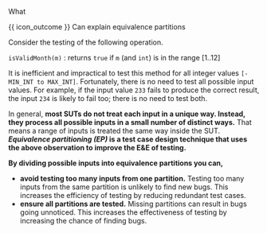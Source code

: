 <span id="title">What</span>

<span id="prereqs"></span>

<span id="outcomes">{{ icon_outcome }} Can explain equivalence partitions</span>

<div id="body">

Consider the testing of the following operation.

<box>

<div id="isValidMonth">

`isValidMonth(m)` : returns `true` if `m` (and `int`) is in the range [1..12]
</div>
</box>

It is inefficient and impractical to test this method for all integer values `[-MIN_INT to MAX_INT]`.  Fortunately, there is no need to test all possible input values. For example, if the input value `233` fails to produce the correct result, the input `234` is likely to fail too; there is no need to test both.

In general, **most SUTs do not treat each input in a unique way. Instead, they process all possible inputs in a small number of distinct ways.** That means a range of inputs is treated the same way inside the SUT.
**_Equivalence partitioning (EP)_ is a test case design technique that uses the above observation to improve the E&E of testing.**

<box type="definition" seamless>
<include src="../../../common/definitions.md#def-equivalence-partition" trim />
</box>

**By dividing possible inputs into equivalence partitions you can,**
* **avoid testing too many inputs from one partition.** Testing too many inputs from the same partition is unlikely to find new bugs. This increases the efficiency of testing by reducing redundant test cases.
* **ensure all partitions are tested.** Missing partitions can result in bugs going unnoticed. This increases the effectiveness of testing by increasing the chance of finding bugs.

</div>

<div id="extras">
</div>
